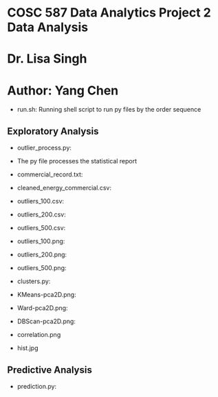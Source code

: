 # COSC 587 Data Analytics Project 2 Data Analysis
# Dr. Lisa Singh
# Author: Yang Chen

* run.sh: Running shell script to run py files by the order sequence

## Exploratory Analysis

* outlier_process.py: 
- The py file processes the statistical report

* commercial_record.txt: 

* cleaned_energy_commercial.csv: 
* outliers_100.csv: 
* outliers_200.csv: 
* outliers_500.csv: 

* outliers_100.png: 
* outliers_200.png: 
* outliers_500.png: 

* clusters.py: 
* KMeans-pca2D.png: 
* Ward-pca2D.png: 
* DBScan-pca2D.png: 
* correlation.png

* hist.jpg

## Predictive Analysis

* prediction.py: 